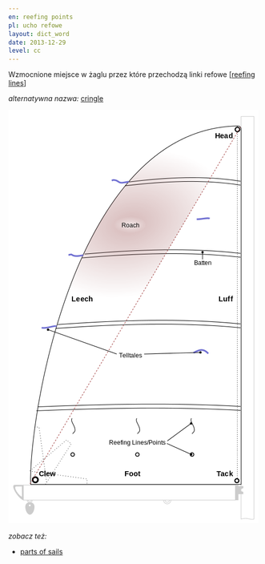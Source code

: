 ```yaml
---
en: reefing points
pl: ucho refowe
layout: dict_word
date: 2013-12-29
level: cc
---
```


Wzmocnione miejsce w żaglu przez które przechodzą linki refowe [[reefing lines](/dict/sails/reefing-lines.html)]

*alternatywna nazwa:* [cringle](/dict/sails/cringle.html)

![części żagla](/img/dict/parts_of_a_sail.png)

*zobacz też:*

* [parts of sails](/dict/yacht-parts/sails/parts-of-sails.html)
